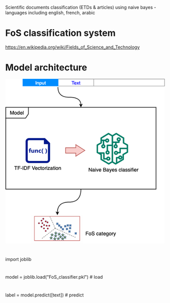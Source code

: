 Scientific documents classification (ETDs & articles) using naive bayes - languages including english, french, arabic

# FoS classification system
https://en.wikipedia.org/wiki/Fields_of_Science_and_Technology

# Model architecture
![Model architecture](architecture.png)

# 
import joblib
#
model = joblib.load("FoS_classifier.pkl") # load 
#
label = model.predict([text]) # predict 
